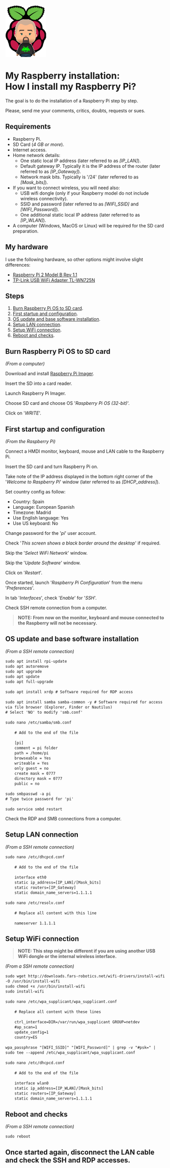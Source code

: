 ![Logo](https://github.com/FIN392/Raspberry/raw/main/images/Raspberry-Logo.png)

# My Raspberry installation:<br>How I install my Raspberry Pi?

The goal is to do the installation of a Raspberry Pi step by step.

Please, send me your comments, critics, doubts, requests or sues.

## Requirements

- Raspberry Pi.
- SD Card (*4 GB or more*).
- Internet access.
- Home network details:
	- One static local IP address (later referred to as *[IP_LAN]*).
	- Default gateway IP. Typically it is the IP address of the router (later referred to as *[IP_Gateway]*).
	- Network mask bits. Typically is '/24' (later referred to as *[Mask_bits]*).
- If you want to connect wireless, you will need also:
	- USB wifi dongle (only if your Raspberry model do not include wireless connectivity).
	- SSID and password (later referred to as *[WIFI_SSID]* and *[WIFI_Password]*).
	- One additional static local IP address (later referred to as *[IP_WLAN]*).
- A computer (Windows, MacOS or Linux) will be required for the SD card preparation.

## My hardware

I use the following hardware, so other options might involve slight differences:

- [Raspberry Pi 2 Model B Rev 1.1](https://www.raspberrypi.org/products/raspberry-pi-2-model-b/)  
- [TP-Link USB WiFi Adapter TL-WN725N](https://www.tp-link.com/us/home-networking/usb-adapter/tl-wn725n/)

## Steps

1. [Burn Raspberry Pi OS to SD card](#sd).
2. [First startup and configuration](#startup).
3. [OS update and base software installation](#update).
4. [Setup LAN connection](#lan).
5. [Setup WiFi connection](#wifi).
6. [Reboot and checks](#checks).

## <a name="sd"></a>Burn Raspberry Pi OS to SD card

*(From a computer)*

Download and install [Raspberry Pi Imager](https://www.raspberrypi.org/software/).

Insert the SD into a card reader.

Launch Raspberry Pi Imager.

Choose SD card and choose OS '*Raspberry Pi OS (32-bit)*'.

Click on '*WRITE*'.

## <a name="startup"></a>First startup and configuration

*(From the Raspberry Pi)*

Connect a HMDI monitor, keyboard, mouse and LAN cable to the Raspberry Pi.

Insert the SD card and turn Raspberry Pi on.

Take note of the IP address displayed in the bottom right corner of the '*Welcome to Raspberry Pi*' window (later referred to as *[DHCP_address]*).

Set country config as follow:
- Country: Spain
- Language: European Spanish
- Timezone: Madrid
- Use English language: Yes
- Use US keyboard: No

Change password for the '*pi*' user account.

Check '*This screen shows a black border around the desktop*' if required.

Skip the '*Select WiFi Network*' window.

Skip the '*Update Software*' window.

Click on '*Restart*'.

Once started, launch '*Raspberry Pi Configuration*' from the menu '*Preferences*'.

In tab '*Interfaces*', check '*Enable*' for '*SSH*'.

Check SSH remote connection from a computer.

>**NOTE: From now on the monitor, keyboard and mouse connected to the Raspberry will not be necessary.**

## <a name="update"></a>OS update and base software installation

*(From a SSH remote connection)*

```
sudo apt install rpi-update
sudo apt autoremove
sudo apt upgrade
sudo apt update
sudo apt full-upgrade

sudo apt install xrdp # Software required for RDP access

sudo apt install samba samba-common -y # Software required for access via file browser (Explorer, Finder or Nautilus)
# Select 'NO' to modify 'smb.conf'

sudo nano /etc/samba/smb.conf

    # Add to the end of the file

    [pi]
    comment = pi folder
    path = /home/pi
    browseable = Yes
    writeable = Yes
    only guest = no
    create mask = 0777
    directory mask = 0777
    public = no

sudo smbpasswd -a pi
# Type twice password for 'pi'

sudo service smbd restart
```

Check the RDP and SMB connections from a computer.

## <a name="lan"></a>Setup LAN connection

*(From a SSH remote connection)*

```
sudo nano /etc/dhcpcd.conf

    # Add to the end of the file

    interface eth0
    static ip_address=[IP_LAN]/[Mask_bits]
    static routers=[IP_Gateway]
    static domain_name_servers=1.1.1.1

sudo nano /etc/resolv.conf

    # Replace all content with this line

    nameserver 1.1.1.1
```

## <a name="wifi"></a>Setup WiFi connection

>**NOTE: This step might be different if you are using another USB WiFi dongle or the internal wireless interface.**

*(From a SSH remote connection)*

```
sudo wget http://downloads.fars-robotics.net/wifi-drivers/install-wifi -O /usr/bin/install-wifi
sudo chmod +x /usr/bin/install-wifi
sudo install-wifi

sudo nano /etc/wpa_supplicant/wpa_supplicant.conf

    # Replace all content with these lines
    
    ctrl_interface=DIR=/var/run/wpa_supplicant GROUP=netdev
    #ap_scan=1
    update_config=1
    country=ES

wpa_passphrase "[WIFI_SSID]" "[WIFI_Password]" | grep -v "#psk=" | sudo tee --append /etc/wpa_supplicant/wpa_supplicant.conf

sudo nano /etc/dhcpcd.conf

    # Add to the end of the file

    interface wlan0
    static ip_address=[IP_WLAN]/[Mask_bits]
    static routers=[IP_Gateway]
    static domain_name_servers=1.1.1.1
```

## <a name="checks"></a>Reboot and checks

*(From a SSH remote connection)*

```
sudo reboot
```

Once started again, disconnect the LAN cable and check the SSH and RDP accesses.
---
